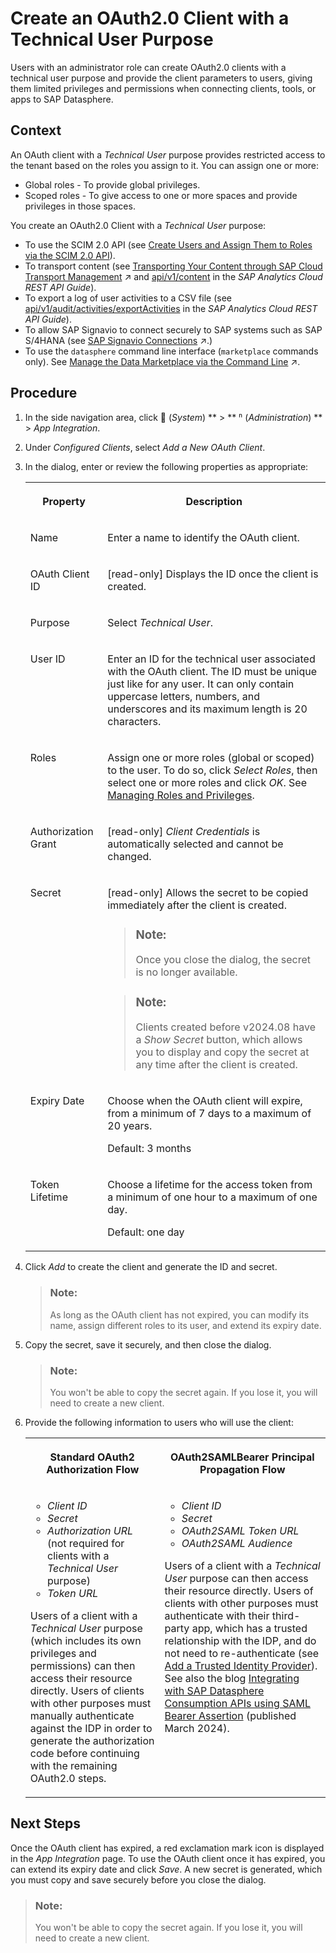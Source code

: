 <!-- loio88b13468fc3c4ebd972bcb8faa6cafbf -->

<link rel="stylesheet" type="text/css" href="../css/sap-icons.css"/>

# Create an OAuth2.0 Client with a Technical User Purpose

Users with an administrator role can create OAuth2.0 clients with a technical user purpose and provide the client parameters to users, giving them limited privileges and permissions when connecting clients, tools, or apps to SAP Datasphere.



## Context

An OAuth client with a *Technical User* purpose provides restricted access to the tenant based on the roles you assign to it. You can assign one or more:

-   Global roles - To provide global privileges.
-   Scoped roles - To give access to one or more spaces and provide privileges in those spaces.

You create an OAuth2.0 Client with a *Technical User* purpose:

-   To use the SCIM 2.0 API \(see [Create Users and Assign Them to Roles via the SCIM 2.0 API](../Managing-Users-and-Roles/create-users-and-assign-them-to-roles-via-the-scim-2-0-api-1ca8c4a.md)\).
-   To transport content \(see [Transporting Your Content through SAP Cloud Transport Management](https://help.sap.com/viewer/9f36ca35bc6145e4acdef6b4d852d560/DEV_CURRENT/en-US/05383980f0704c71ab9872360ce45622.html "Integrate SAP Datasphere with SAP Cloud Transport Management service to transport content packages across different landscapes.") :arrow_upper_right: and [api/v1/content](https://help.sap.com/docs/SAP_ANALYTICS_CLOUD/14cac91febef464dbb1efce20e3f1613/eeace13cc37b4eed96064a7c5d8ee493.html) in the *SAP Analytics Cloud REST API Guide*\).
-   To export a log of user activities to a CSV file \(see [api/v1/audit/activities/exportActivities](https://help.sap.com/docs/SAP_ANALYTICS_CLOUD/14cac91febef464dbb1efce20e3f1613/ca45363ac1de4d669ad4a18115401d5a.html) in the *SAP Analytics Cloud REST API Guide*\).
-   To allow SAP Signavio to connect securely to SAP systems such as SAP S/4HANA \(see [SAP Signavio Connections](https://help.sap.com/viewer/9f36ca35bc6145e4acdef6b4d852d560/DEV_CURRENT/en-US/4c367de075a44ad7b7a6db576a4a9c82.html "Use the connection to securely integrate SAP systems such as SAP S/4HANA on-premise with an SAP Signavio-managed Amazon S3 bucket using replication flows.") :arrow_upper_right:.\)
-   To use the `datasphere` command line interface \(`marketplace` commands only\). See [Manage the Data Marketplace via the Command Line](https://help.sap.com/viewer/9b8363ae47c347de9a027c0e5567a37a/DEV_CURRENT/en-US/5a815f6c21e9468eb96d0be95b9d2def.html "Users with a modeler role can use the datasphere command line interface to manage the Data Marketplace.") :arrow_upper_right:.



## Procedure

1.  In the side navigation area, click <span class="FPA-icons-V3"></span> \(*System*\) ** \> ** <span class="Belize-icons"></span> \(*Administration*\) ** \> *App Integration*.

2.  Under *Configured Clients*, select *Add a New OAuth Client*.

3.  In the dialog, enter or review the following properties as appropriate:


    <table>
    <tr>
    <th valign="top">

    Property
    
    </th>
    <th valign="top">

    Description
    
    </th>
    </tr>
    <tr>
    <td valign="top">
    
    Name
    
    </td>
    <td valign="top">
    
    Enter a name to identify the OAuth client.
    
    </td>
    </tr>
    <tr>
    <td valign="top">
    
    OAuth Client ID
    
    </td>
    <td valign="top">
    
    \[read-only\] Displays the ID once the client is created.
    
    </td>
    </tr>
    <tr>
    <td valign="top">
    
    Purpose
    
    </td>
    <td valign="top">
    
    Select *Technical User*.
    
    </td>
    </tr>
    <tr>
    <td valign="top">
    
    User ID
    
    </td>
    <td valign="top">
    
    Enter an ID for the technical user associated with the OAuth client. The ID must be unique just like for any user. It can only contain uppercase letters, numbers, and underscores and its maximum length is 20 characters.
    
    </td>
    </tr>
    <tr>
    <td valign="top">
    
    Roles
    
    </td>
    <td valign="top">
    
    Assign one or more roles \(global or scoped\) to the user. To do so, click *Select Roles*, then select one or more roles and click *OK*. See [Managing Roles and Privileges](../Managing-Users-and-Roles/managing-roles-and-privileges-3740dac.md).
    
    </td>
    </tr>
    <tr>
    <td valign="top">
    
    Authorization Grant
    
    </td>
    <td valign="top">
    
    \[read-only\] *Client Credentials* is automatically selected and cannot be changed.
    
    </td>
    </tr>
    <tr>
    <td valign="top">
    
    Secret
    
    </td>
    <td valign="top">
    
    \[read-only\] Allows the secret to be copied immediately after the client is created. 

    > ### Note:  
    > Once you close the dialog, the secret is no longer available.

    > ### Note:  
    > Clients created before v2024.08 have a *Show Secret* button, which allows you to display and copy the secret at any time after the client is created.


    
    </td>
    </tr>
    <tr>
    <td valign="top">
    
    Expiry Date
    
    </td>
    <td valign="top">
    
    Choose when the OAuth client will expire, from a minimum of 7 days to a maximum of 20 years.

    Default: 3 months
    
    </td>
    </tr>
    <tr>
    <td valign="top">
    
    Token Lifetime
    
    </td>
    <td valign="top">
    
    Choose a lifetime for the access token from a minimum of one hour to a maximum of one day.

    Default: one day
    
    </td>
    </tr>
    </table>
    
4.  Click *Add* to create the client and generate the ID and secret.

    > ### Note:  
    > As long as the OAuth client has not expired, you can modify its name, assign different roles to its user, and extend its expiry date.

5.  Copy the secret, save it securely, and then close the dialog.

    > ### Note:  
    > You won't be able to copy the secret again. If you lose it, you will need to create a new client.

6.  Provide the following information to users who will use the client:


    <table>
    <tr>
    <th valign="top">

    Standard OAuth2 Authorization Flow
    
    </th>
    <th valign="top">

    OAuth2SAMLBearer Principal Propagation Flow
    
    </th>
    </tr>
    <tr>
    <td valign="top">
    
    -   *Client ID*
    -   *Secret*
    -   *Authorization URL* \(not required for clients with a *Technical User* purpose\)
    -   *Token URL*

    Users of a client with a *Technical User* purpose \(which includes its own privileges and permissions\) can then access their resource directly. Users of clients with other purposes must manually authenticate against the IDP in order to generate the authorization code before continuing with the remaining OAuth2.0 steps.
    
    </td>
    <td valign="top">
    
    -   *Client ID*
    -   *Secret*
    -   *OAuth2SAML Token URL*
    -   *OAuth2SAML Audience*

    Users of a client with a *Technical User* purpose can then access their resource directly. Users of clients with other purposes must authenticate with their third-party app, which has a trusted relationship with the IDP, and do not need to re-authenticate \(see [Add a Trusted Identity Provider](add-a-trusted-identity-provider-ea0688a.md)\). See also the blog [Integrating with SAP Datasphere Consumption APIs using SAML Bearer Assertion](https://community.sap.com/t5/technology-blogs-by-sap/integrating-with-sap-datasphere-consumption-apis-using-saml-bearer/ba-p/13647905) \(published March 2024\). 
    
    </td>
    </tr>
    </table>
    



<a name="loio88b13468fc3c4ebd972bcb8faa6cafbf__postreq_mhq_bmb_y2c"/>

## Next Steps

Once the OAuth client has expired, a red exclamation mark icon is displayed in the *App Integration* page. To use the OAuth client once it has expired, you can extend its expiry date and click *Save*. A new secret is generated, which you must copy and save securely before you close the dialog.

> ### Note:  
> You won't be able to copy the secret again. If you lose it, you will need to create a new client.


